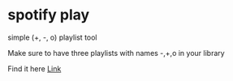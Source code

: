 # spotify play

simple (+, -, o) playlist tool

Make sure to have three playlists with names -,+,o in your library

Find it here [Link](http://spotify-play.s3-website.eu-central-1.amazonaws.com/)